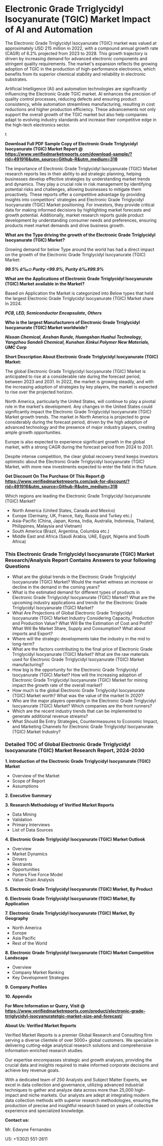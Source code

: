 <meta name="title" content="Global  Electronic Grade Trriglycidyl Isocyanurate (TGIC) Market Impact of AI and Automation"><meta name="description" content="  The Electronic Grade Trriglycidyl Isocyanurate (TGIC) market was valued at approximately USD 215 million in 2022, with a compound annual growth rate (CAGR) of 6.2% p"><meta name="title" content=" Electronic Grade Trriglycidyl Isocyanurate (TGIC) Market Size, Share, Scope, Trends, Growth, Opportunities, Analysis, Forecast"> <h1>Electronic Grade Trriglycidyl Isocyanurate (TGIC) Market Impact of AI and Automation</h1> <p>The Electronic Grade Trriglycidyl Isocyanurate (TGIC) market was valued at approximately USD 215 million in 2022, with a compound annual growth rate (CAGR) of 6.2% projected from 2023 to 2028. This growth trajectory is driven by increasing demand for advanced electronic components and stringent quality requirements. The market's expansion reflects the growing adoption of TGIC in the production of high-performance electronics, which benefits from its superior chemical stability and reliability in electronic substrates.</p> <p>Artificial Intelligence (AI) and automation technologies are significantly influencing the Electronic Grade TGIC market. AI enhances the precision of quality control processes, reducing defects and ensuring product consistency, while automation streamlines manufacturing, resulting in cost reductions and higher production efficiency. These advancements not only support the overall growth of the TGIC market but also help companies adapt to evolving industry standards and increase their competitive edge in the high-tech electronics sector.</p> t</p><p id="" class=""><strong>Download Full PDF Sample Copy of Electronic Grade Trriglycidyl Isocyanurate (TGIC) Market Report @ <a href="https://www.verifiedmarketreports.com/download-sample/?rid=491916&utm_source=Github-R&utm_medium=318" target="_blank">https://www.verifiedmarketreports.com/download-sample/?rid=491916&utm_source=Github-R&utm_medium=318</a></strong></p><p>The importance of&nbsp;Electronic Grade Trriglycidyl Isocyanurate (TGIC) Market research reports lies in their ability to aid strategic planning, helping businesses develop effective strategies by understanding market trends and dynamics. They play a crucial role in risk management by identifying potential risks and challenges, allowing businesses to mitigate them proactively. These reports offer a competitive advantage by providing insights into competitors' strategies and Electronic Grade Trriglycidyl Isocyanurate (TGIC) Market positioning. For investors, they provide critical data for making informed decisions by highlighting market forecasts and growth potential. Additionally, market research reports guide product development by understanding consumer needs and preferences, ensuring products meet market demands and drive business growth.</p><p><strong>What are the&nbsp;Type driving the growth of the Electronic Grade Trriglycidyl Isocyanurate (TGIC) Market?</strong></p><p id="" class="">Growing demand for below Type around the world has had a direct impact on the growth of the Electronic Grade Trriglycidyl Isocyanurate (TGIC) Market:</p><em><strong>99.5% â‰¤ Purity <99.9%, Purity â‰¥99.9%</strong></em></p><strong>What are the&nbsp;Applications&nbsp;of Electronic Grade Trriglycidyl Isocyanurate (TGIC) Market available in the Market?</strong></p><p id="" class="">Based on Application the Market is categorized into Below types that held the largest Electronic Grade Trriglycidyl Isocyanurate (TGIC) Market share In 2024.</p><em><strong>PCB, LED, Semiconductor Encapsulate, Others</strong></em></p><strong>Who is the largest Manufacturers of Electronic Grade Trriglycidyl Isocyanurate (TGIC) Market worldwide?</strong></p><p><em><strong>Nissan Chemical, Anshan Runde, Huangshan Huahui Technology, Yangzhou Sandeli Chemical, Kunshan Xinkui Polymer New Materials, UMC Corp</strong></em></p><p id="" class=""><strong>Short Description About Electronic Grade Trriglycidyl Isocyanurate (TGIC) Market:</strong></p><p>The global Electronic Grade Trriglycidyl Isocyanurate (TGIC) Market is anticipated to rise at a considerable rate during the forecast period, between 2023 and 2031. In 2022, the market is growing steadily, and with the increasing adoption of strategies by key players, the market is expected to rise over the projected horizon.</p><p>North America, particularly the United States, will continue to play a pivotal role in the market's development. Any changes in the United States could significantly impact the Electronic Grade Trriglycidyl Isocyanurate (TGIC) Market growth trends. The market in North America is projected to grow considerably during the forecast period, driven by the high adoption of advanced technology and the presence of major industry players, creating ample growth opportunities.</p><p>Europe is also expected to experience significant growth in the global market, with a strong CAGR during the forecast period from 2024 to 2031.</p><p>Despite intense competition, the clear global recovery trend keeps investors optimistic about the Electronic Grade Trriglycidyl Isocyanurate (TGIC) Market, with more new investments expected to enter the field in the future.</p><p id="" class=""><strong>Get Discount On The Purchase Of This Report @ <a href="https://www.verifiedmarketreports.com/ask-for-discount/?rid=491916&utm_source=Github-R&utm_medium=318" target="_blank">https://www.verifiedmarketreports.com/ask-for-discount/?rid=491916&utm_source=Github-R&utm_medium=318</a></strong></p>Which regions are leading the Electronic Grade Trriglycidyl Isocyanurate (TGIC) Market?</p><ul><li>North America (United States, Canada and Mexico)</li><li>Europe (Germany, UK, France, Italy, Russia and Turkey etc.)</li><li>Asia-Pacific (China, Japan, Korea, India, Australia, Indonesia, Thailand, Philippines, Malaysia and Vietnam)</li><li>South America (Brazil, Argentina, Columbia etc.)</li><li>Middle East and Africa (Saudi Arabia, UAE, Egypt, Nigeria and South Africa)</li></ul><h3 id="" class="">This Electronic Grade Trriglycidyl Isocyanurate (TGIC) Market Research/Analysis Report Contains Answers to your following Questions</h3><ul><li>What are the global trends in the Electronic Grade Trriglycidyl Isocyanurate (TGIC) Market? Would the market witness an increase or decline in the demand in the coming years?</li><li>What is the estimated demand for different types of products in Electronic Grade Trriglycidyl Isocyanurate (TGIC) Market? What are the upcoming industry applications and trends for the Electronic Grade Trriglycidyl Isocyanurate (TGIC) Market?</li><li>What Are Projections of Global Electronic Grade Trriglycidyl Isocyanurate (TGIC) Market Industry Considering Capacity, Production and Production Value? What Will Be the Estimation of Cost and Profit? What Will Be Market Share, Supply and Consumption? What about imports and Export?</li><li>Where will the strategic developments take the industry in the mid to long-term?</li><li>What are the factors contributing to the final price of Electronic Grade Trriglycidyl Isocyanurate (TGIC) Market? What are the raw materials used for Electronic Grade Trriglycidyl Isocyanurate (TGIC) Market manufacturing?</li><li>How big is the opportunity for the Electronic Grade Trriglycidyl Isocyanurate (TGIC) Market? How will the increasing adoption of Electronic Grade Trriglycidyl Isocyanurate (TGIC) Market for mining impact the growth rate of the overall market?</li><li>How much is the global Electronic Grade Trriglycidyl Isocyanurate (TGIC) Market worth? What was the value of the market In 2020?</li><li>Who are the major players operating in the Electronic Grade Trriglycidyl Isocyanurate (TGIC) Market? Which companies are the front runners?</li><li>Which are the recent industry trends that can be implemented to generate additional revenue streams?</li><li>What Should Be Entry Strategies, Countermeasures to Economic Impact, and Marketing Channels for Electronic Grade Trriglycidyl Isocyanurate (TGIC) Market Industry?</li></ul><h3 id="" class="">Detailed TOC of Global Electronic Grade Trriglycidyl Isocyanurate (TGIC) Market Research Report, 2024-2030</h3><p id="" class=""><strong>1. Introduction of the Electronic Grade Trriglycidyl Isocyanurate (TGIC) Market</strong></p><ul><li>Overview of the Market</li><li>Scope of Report</li><li>Assumptions</li></ul><p id="" class=""><strong>2. Executive Summary</strong></p><p id="" class=""><strong>3. Research Methodology of Verified Market Reports</strong></p><ul><li>Data Mining</li><li>Validation</li><li>Primary Interviews</li><li>List of Data Sources</li></ul><p id="" class=""><strong>4. Electronic Grade Trriglycidyl Isocyanurate (TGIC) Market Outlook</strong></p><ul><li>Overview</li><li>Market Dynamics</li><li>Drivers</li><li>Restraints</li><li>Opportunities</li><li>Porters Five Force Model</li><li>Value Chain Analysis</li></ul><p id="" class=""><strong>5. Electronic Grade Trriglycidyl Isocyanurate (TGIC) Market, By Product</strong></p><p id="" class=""><strong>6. Electronic Grade Trriglycidyl Isocyanurate (TGIC) Market, By Application</strong></p><p id="" class=""><strong>7. Electronic Grade Trriglycidyl Isocyanurate (TGIC) Market, By Geography</strong></p><ul><li>North America</li><li>Europe</li><li>Asia Pacific</li><li>Rest of the World</li></ul><p id="" class=""><strong>8. Electronic Grade Trriglycidyl Isocyanurate (TGIC) Market Competitive Landscape</strong></p><ul><li>Overview</li><li>Company Market Ranking</li><li>Key Development Strategies</li></ul><p id="" class=""><strong>9. Company Profiles</strong></p><p id="" class=""><strong>10. Appendix</strong></p><p id="" class=""><strong>For More Information or Query, Visit @ <a href="https://www.verifiedmarketreports.com/product/electronic-grade-trriglycidyl-isocyanuratetgic-market-size-and-forecast/" target="_blank">https://www.verifiedmarketreports.com/product/electronic-grade-trriglycidyl-isocyanuratetgic-market-size-and-forecast/</a></strong></p><p id="" class=""><strong>About Us: Verified Market Reports</strong></p><p id="" class="">Verified Market Reports is a premier Global Research and Consulting firm serving a diverse clientele of over 5000+ global customers. We specialize in delivering cutting-edge analytical research solutions and comprehensive information-enriched research studies.</p><p id="" class="">Our expertise encompasses strategic and growth analyses, providing the crucial data and insights required to make informed corporate decisions and achieve key revenue goals.</p><p id="" class="">With a dedicated team of 250 Analysts and Subject Matter Experts, we excel in data collection and governance, utilizing advanced industrial techniques to gather and analyze data across more than 25,000 high-impact and niche markets. Our analysts are adept at integrating modern data collection methods with superior research methodologies, ensuring the production of precise and insightful research based on years of collective experience and specialized knowledge.</p><p id="" class=""><strong>Contact us:</strong></p><p id="" class="">Mr. Edwyne Fernandes</p><p id="" class="">US: +1(302) 551-2611</p>